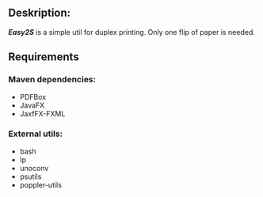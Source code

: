 ## Deskription:

***Easy2S*** is a simple util for duplex printing. Only one flip of paper is needed.

## Requirements
### Maven dependencies:

 - PDFBox
 - JavaFX
 - JaxfFX-FXML


### External utils:
- bash
 - lp
 - unoconv
 - psutils
 - poppler-utils

